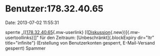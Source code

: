 Benutzer:178.32.40.65
=====================

Date: 2013-07-02 11:55:31

sperrte
„\[\[[178.32.40.65](http://www.yacy-websuche.de/wiki/index.php/Spezial:Beitr%25C3%25A4ge/178.32.40.65 "Spezial:Beiträge/178.32.40.65"){.mw-userlink}
[([Diskussion](http://www.yacy-websuche.de/wiki/index.php?title=Benutzer_Diskussion:178.32.40.65&action=edit&redlink=1 "Benutzer Diskussion:178.32.40.65 (Seite nicht vorhanden)"){.new})]{.mw-usertoollinks}\]\]"
für den Zeitraum: [Unbeschränkt]{.blockExpiry dir="ltr"
title="infinite"} (Erstellung von Benutzerkonten gesperrt,
E-Mail-Versand gesperrt) Spammer
